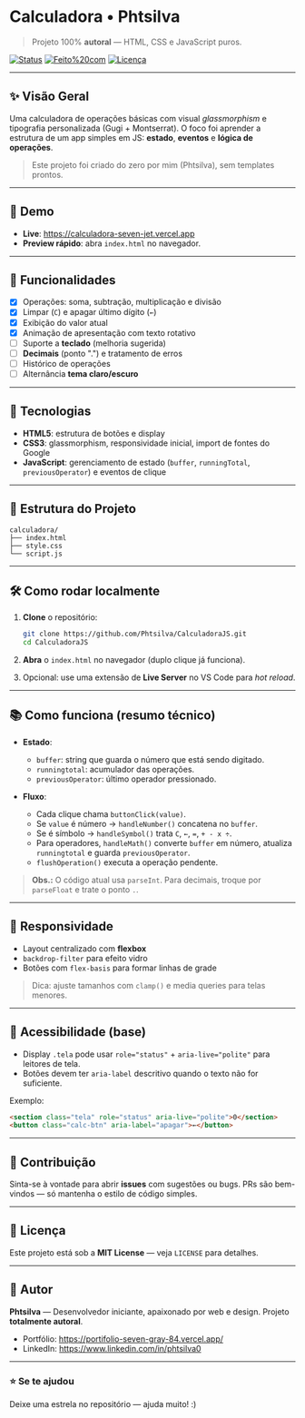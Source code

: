 # Calculadora • Phtsilva

> Projeto 100% **autoral** — HTML, CSS e JavaScript puros.

[![Status](https://img.shields.io/badge/status-em%20desenvolvimento-6c23f5)](#)
[![Feito%20com](https://img.shields.io/badge/feito%20com-HTML%20%7C%20CSS%20%7C%20JS-281132)](#)
[![Licença](https://img.shields.io/badge/licen%C3%A7a-MIT-lightgrey)](#licenca)

---

## ✨ Visão Geral

Uma calculadora de operações básicas com visual *glassmorphism* e tipografia personalizada (Gugi + Montserrat). O foco foi aprender a estrutura de um app simples em JS: **estado**, **eventos** e **lógica de operações**.

> Este projeto foi criado do zero por mim (Phtsilva), sem templates prontos.

---

## 🚀 Demo

* **Live**: https://calculadora-seven-jet.vercel.app
* **Preview rápido**: abra `index.html` no navegador.

---

## 🧠 Funcionalidades

* [x] Operações: soma, subtração, multiplicação e divisão
* [x] Limpar (`C`) e apagar último dígito (`←`)
* [x] Exibição do valor atual
* [x] Animação de apresentação com texto rotativo
* [ ] Suporte a **teclado** (melhoria sugerida)
* [ ] **Decimais** (ponto ".") e tratamento de erros
* [ ] Histórico de operações
* [ ] Alternância **tema claro/escuro**

---

## 🧩 Tecnologias

* **HTML5**: estrutura de botões e display
* **CSS3**: glassmorphism, responsividade inicial, import de fontes do Google
* **JavaScript**: gerenciamento de estado (`buffer`, `runningTotal`, `previousOperator`) e eventos de clique

---

## 📁 Estrutura do Projeto

```text
calculadora/
├── index.html
├── style.css
└── script.js
```

---

## 🛠️ Como rodar localmente

1. **Clone** o repositório:

   ```bash
   git clone https://github.com/Phtsilva/CalculadoraJS.git
   cd CalculadoraJS
   ```
2. **Abra** o `index.html` no navegador (duplo clique já funciona).
3. Opcional: use uma extensão de **Live Server** no VS Code para *hot reload*.

---

## 📚 Como funciona (resumo técnico)

* **Estado**:

  * `buffer`: string que guarda o número que está sendo digitado.
  * `runningtotal`: acumulador das operações.
  * `previousOperator`: último operador pressionado.
* **Fluxo**:

  * Cada clique chama `buttonClick(value)`.
  * Se `value` é número → `handleNumber()` concatena no `buffer`.
  * Se é símbolo → `handleSymbol()` trata `C`, `←`, `=`, `+ - x ÷`.
  * Para operadores, `handleMath()` converte `buffer` em número, atualiza `runningtotal` e guarda `previousOperator`.
  * `flushOperation()` executa a operação pendente.

> **Obs.:** O código atual usa `parseInt`. Para decimais, troque por `parseFloat` e trate o ponto `.`.

---

## 📱 Responsividade

* Layout centralizado com **flexbox**
* `backdrop-filter` para efeito vidro
* Botões com `flex-basis` para formar linhas de grade

> Dica: ajuste tamanhos com `clamp()` e media queries para telas menores.

---
## 🧯 Acessibilidade (base)

* Display `.tela` pode usar `role="status"` + `aria-live="polite"` para leitores de tela.
* Botões devem ter `aria-label` descritivo quando o texto não for suficiente.

Exemplo:

```html
<section class="tela" role="status" aria-live="polite">0</section>
<button class="calc-btn" aria-label="apagar">←</button>
```
---

## 🤝 Contribuição

Sinta-se à vontade para abrir **issues** com sugestões ou bugs. PRs são bem-vindos — só mantenha o estilo de código simples.

---

## 📝 Licença

Este projeto está sob a **MIT License** — veja `LICENSE` para detalhes.

---

## 🙌 Autor

**Phtsilva** — Desenvolvedor iniciante, apaixonado por web e design. Projeto **totalmente autoral**.

* Portfólio: https://portifolio-seven-gray-84.vercel.app/
* LinkedIn: https://www.linkedin.com/in/phtsilva0

---

### ⭐ Se te ajudou

Deixe uma estrela no repositório — ajuda muito! :)
